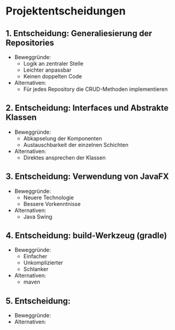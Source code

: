 # Projektentscheidungen

## 1. Entscheidung: Generaliesierung der Repositories

- Beweggründe:
    - Logik an zentraler Stelle
    - Leichter anpassbar
    - Keinen doppelten Code
- Alternativen:
    - Für jedes Repository die CRUD-Methoden implementieren

## 2. Entscheidung: Interfaces und Abstrakte Klassen

- Beweggründe:
    - Abkapselung der Komponenten
    - Austauschbarkeit der einzelnen Schichten
- Alternativen:
    - Direktes ansprechen der Klassen 
    
## 3. Entscheidung: Verwendung von JavaFX

- Beweggründe:
    - Neuere Technologie
    - Bessere Vorkenntnisse
- Alternativen:
    - Java Swing

## 4. Entscheidung: build-Werkzeug (gradle)

- Beweggründe:
    - Einfacher
    - Unkomplizierter
    - Schlanker
- Alternativen:
    - maven

## 5. Entscheidung: 

- Beweggründe:
- Alternativen: